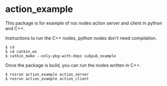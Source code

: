 # action_example
This package is for example of ros nodes action server and client in python and C++.

Instructions to run the C++ nodes, python nodes don't need compilation.

```
$ cd
$ cd catkin_ws
$ catkin_make --only-pkg-with-deps subpub_example
```
Once the package is build, you can run the nodes written in C++.

```
$ rosrun action_example action_server
$ rosrun action_example action_client
```
